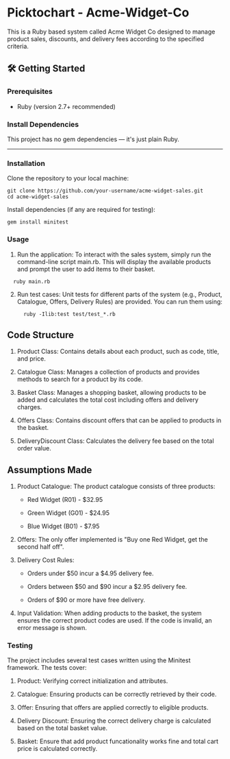 # Picktochart - Acme-Widget-Co

This is a Ruby based system called Acme Widget Co designed to manage product sales, discounts, and delivery fees according to the specified criteria.

## 🛠️ Getting Started

### Prerequisites

- Ruby (version 2.7+ recommended)

### Install Dependencies

This project has no gem dependencies — it's just plain Ruby.

---


### Installation

Clone the repository to your local machine:

```
git clone https://github.com/your-username/acme-widget-sales.git
cd acme-widget-sales

```

Install dependencies (if any are required for testing):

```
gem install minitest

```

### Usage

1. Run the application:
  To interact with the sales system, simply run the command-line script main.rb. This will display the available products and prompt the user to add items to their basket.

  ```
    ruby main.rb
  
  ```

2. Run test cases:
   Unit tests for different parts of the system (e.g., Product, Catalogue, Offers, Delivery Rules) are provided. You can run them using:

   ```
     ruby -Ilib:test test/test_*.rb
   
   ```

## Code Structure

1. Product Class: Contains details about each product, such as code, title, and price.

2. Catalogue Class: Manages a collection of products and provides methods to search for a product by its code.

3. Basket Class: Manages a shopping basket, allowing products to be added and calculates the total cost including offers and delivery charges.

4. Offers Class: Contains discount offers that can be applied to products in the basket.

5. DeliveryDiscount Class: Calculates the delivery fee based on the total order value.


## Assumptions Made

1. Product Catalogue: The product catalogue consists of three products:

    - Red Widget (R01) - $32.95
    
    - Green Widget (G01) - $24.95
    
    - Blue Widget (B01) - $7.95

2. Offers: The only offer implemented is "Buy one Red Widget, get the second half off".

3. Delivery Cost Rules:

    - Orders under $50 incur a $4.95 delivery fee.
    
    - Orders between $50 and $90 incur a $2.95 delivery fee.
    
    - Orders of $90 or more have free delivery.

4. Input Validation: When adding products to the basket, the system ensures the correct product codes are used. If the code is invalid, an error message is shown.

### Testing

The project includes several test cases written using the Minitest framework. The tests cover:

  1. Product: Verifying correct initialization and attributes.
  
  2. Catalogue: Ensuring products can be correctly retrieved by their code.
  
  3. Offer: Ensuring that offers are applied correctly to eligible products.
  
  4. Delivery Discount: Ensuring the correct delivery charge is calculated based on the total basket value.
     
  5. Basket: Ensure that add product funcationality works fine and total cart price is calculated correctly.




